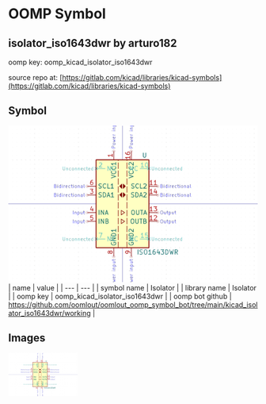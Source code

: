# OOMP Symbol  
## isolator_iso1643dwr  by arturo182  
  
oomp key: oomp_kicad_isolator_iso1643dwr  
  
source repo at: [https://gitlab.com/kicad/libraries/kicad-symbols](https://gitlab.com/kicad/libraries/kicad-symbols)  
## Symbol  
  
[![working.png](working_600.png)](working.png)  
| name | value | 
| --- | --- | 
| symbol name | Isolator | 
| library name | Isolator | 
| oomp key | oomp_kicad_isolator_iso1643dwr | 
| oomp bot github | https://github.com/oomlout/oomlout_oomp_symbol_bot/tree/main/kicad_isolator_iso1643dwr/working | 
## Images  
  
[![working.png](working_140.png)](working.png)  
